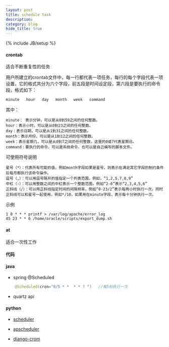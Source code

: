 ```yaml
---
layout: post
title: schedule task
description: 
category: blog
hide_title: true
---
```

{% include JB/setup %}


#### crontab

适合不断重复性的任务

用户所建立的crontab文件中，每一行都代表一项任务，每行的每个字段代表一项设置，它的格式共分为六个字段，前五段是时间设定段，第六段是要执行的命令段，格式如下：

    minute   hour   day   month   week   command

其中：

    minute： 表示分钟，可以是从0到59之间的任何整数。
    hour：表示小时，可以是从0到23之间的任何整数。
    day：表示日期，可以是从1到31之间的任何整数。
    month：表示月份，可以是从1到12之间的任何整数。
    week：表示星期几，可以是从0到7之间的任何整数，这里的0或7代表星期日。
    command：要执行的命令，可以是系统命令，也可以是自己编写的脚本文件。

可使用符号说明

    星号（*）：代表所有可能的值，例如month字段如果是星号，则表示在满足其它字段的制约条件后每月都执行该命令操作。
    逗号（,）：可以用逗号隔开的值指定一个列表范围，例如，“1,2,5,7,8,9”
    中杠（-）：可以用整数之间的中杠表示一个整数范围，例如“2-6”表示“2,3,4,5,6”
    正斜线（/）：可以用正斜线指定时间的间隔频率，例如“0-23/2”表示每两小时执行一次。同时正斜线可以和星号一起使用，例如*/10，如果用在minute字段，表示每十分钟执行一次。

示例
    
    1 0 * * * printf > /var/log/apache/error_log
    45 23 * * 6 /home/oracle/scripts/export_dump.sh

#### at

适合一次性工作

#### 代码

#### java   

+ spring  @Scheduled

```java
    @Scheduled(cron="0/5 * *  * * ? ")   //每5秒执行一次 
```

+ quartz api

#### python

+ [scheduler](https://docs.python.org/2/library/sched.html)

+ [apscheduler](http://apscheduler.readthedocs.org/en/3.0/)

+ [django-crom](https://github.com/tivix/django-cron)





